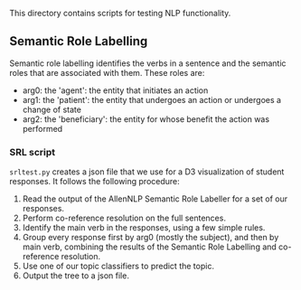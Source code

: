 This directory contains scripts for testing NLP functionality.

## Semantic Role Labelling

Semantic role labelling identifies the verbs in a sentence and the semantic roles that are associated with them.
These roles are:

- arg0: the 'agent': the entity that initiates an action
- arg1: the 'patient': the entity that undergoes an action or undergoes a change of state
- arg2: the 'beneficiary': the entity for whose benefit the action was performed


### SRL script

`srltest.py` creates a json file that we use for a D3 visualization of student responses. 
It follows the following procedure: 

1. Read the output of the AllenNLP Semantic Role Labeller for a set of our responses.
2. Perform co-reference resolution on the full sentences. 
3. Identify the main verb in the responses, using a few simple rules.
4. Group every response first by arg0 (mostly the subject), and then by main verb, combining
the results of the Semantic Role Labelling and co-reference resolution.
5. Use one of our topic classifiers to predict the topic. 
6. Output the tree to a json file.


